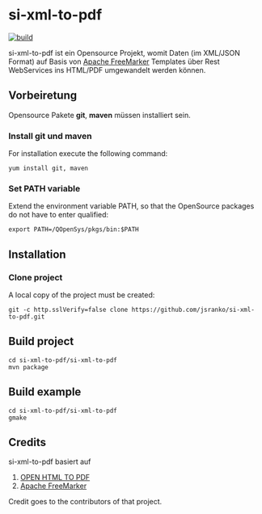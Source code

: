 # si-xml-to-pdf
[![build](https://github.com/jsranko/si-xml-to-pdf/actions/workflows/maven.yml/badge.svg?branch=main)](https://github.com/jsranko/si-xml-to-pdf/actions/workflows/maven.yml)

si-xml-to-pdf ist ein Opensource Projekt, womit Daten (im XML/JSON Format) auf Basis von [Apache FreeMarker](https://freemarker.apache.org "Apache FreeMarker") Templates über Rest WebServices ins HTML/PDF umgewandelt werden können.

## Vorbeiretung
Opensource Pakete **git**, **maven** müssen installiert sein.

### Install git und maven
For installation execute the following command:
```
yum install git, maven
```

### Set PATH variable
Extend the environment variable PATH, so that the OpenSource packages do not have to enter qualified:
```
export PATH=/QOpenSys/pkgs/bin:$PATH
```

## Installation

### Clone project
A local copy of the project must be created:
```
git -c http.sslVerify=false clone https://github.com/jsranko/si-xml-to-pdf.git
```

## Build project

```
cd si-xml-to-pdf/si-xml-to-pdf
mvn package
```

## Build example

```
cd si-xml-to-pdf/si-xml-to-pdf
gmake
```

## Credits
si-xml-to-pdf basiert auf
1. [OPEN HTML TO PDF](https://github.com/danfickle/openhtmltopdf)
2. [Apache FreeMarker](https://github.com/apache/freemarker)

Credit goes to the contributors of that project.
